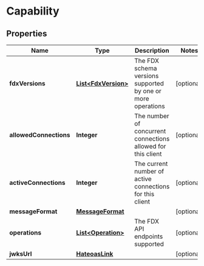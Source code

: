 # Capability

## Properties
Name | Type | Description | Notes
------------ | ------------- | ------------- | -------------
**fdxVersions** | [**List&lt;FdxVersion&gt;**](FdxVersion.md) | The FDX schema versions supported by one or more operations |  [optional]
**allowedConnections** | **Integer** | The number of concurrent connections allowed for this client |  [optional]
**activeConnections** | **Integer** | The current number of active connections for this client |  [optional]
**messageFormat** | [**MessageFormat**](MessageFormat.md) |  |  [optional]
**operations** | [**List&lt;Operation&gt;**](Operation.md) | The FDX API endpoints supported |  [optional]
**jwksUrl** | [**HateoasLink**](HateoasLink.md) |  |  [optional]
